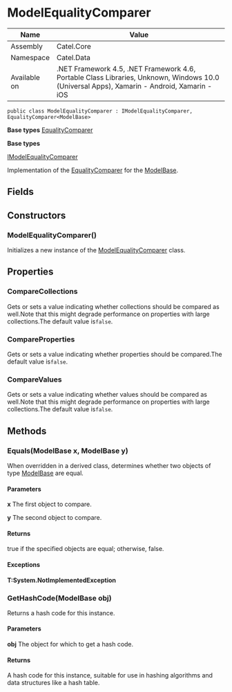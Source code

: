 

# ModelEqualityComparer

Name|Value
---|---
Assembly|Catel.Core
Namespace|Catel.Data
Available on|.NET Framework 4.5, .NET Framework 4.6, Portable Class Libraries, Unknown, Windows 10.0 (Universal Apps), Xamarin - Android, Xamarin - iOS

```
public class ModelEqualityComparer : IModelEqualityComparer, EqualityComparer<ModelBase>
```

**Base types**
[EqualityComparer]()

**Base types**

[IModelEqualityComparer](/Catel.Core\Catel\Data\IModelEqualityComparer.md)


Implementation of the [EqualityComparer](#) for the [ModelBase](#).



## Fields

## Constructors

### ModelEqualityComparer()

Initializes a new instance of the [ModelEqualityComparer](#) class.



## Properties

### CompareCollections

Gets or sets a value indicating whether collections should be compared as well.Note that this might degrade performance on properties with large collections.The default value is`false`.



### CompareProperties

Gets or sets a value indicating whether properties should be compared.The default value is`false`.



### CompareValues

Gets or sets a value indicating whether values should be compared as well.Note that this might degrade performance on properties with large collections.The default value is`false`.



## Methods

### Equals(ModelBase x, ModelBase y)

When overridden in a derived class, determines whether two objects of type [ModelBase](#) are equal.

#### Parameters

**x**
The first object to compare.

**y**
The second object to compare.

#### Returns

true if the specified objects are equal; otherwise, false.

#### Exceptions

**T:System.NotImplementedException**



### GetHashCode(ModelBase obj)

Returns a hash code for this instance.

#### Parameters

**obj**
The object for which to get a hash code.

#### Returns

A hash code for this instance, suitable for use in hashing algorithms and data structures like a hash table.



